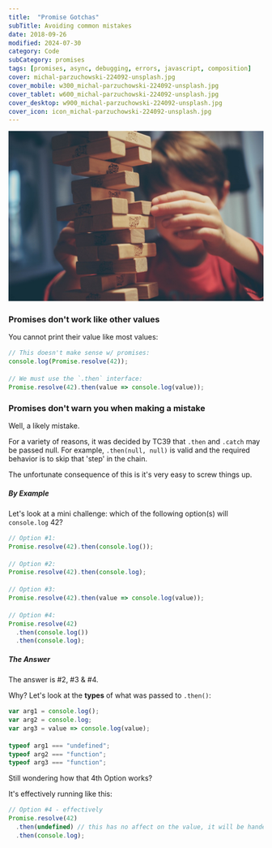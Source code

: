 ```yaml
---
title:  "Promise Gotchas"
subTitle: Avoiding common mistakes
date: 2018-09-26
modified: 2024-07-30
category: Code
subCategory: promises
tags: [promises, async, debugging, errors, javascript, composition]
cover: michal-parzuchowski-224092-unsplash.jpg
cover_mobile: w300_michal-parzuchowski-224092-unsplash.jpg
cover_tablet: w600_michal-parzuchowski-224092-unsplash.jpg
cover_desktop: w900_michal-parzuchowski-224092-unsplash.jpg
cover_icon: icon_michal-parzuchowski-224092-unsplash.jpg
---
```


![credit: michal-parzuchowski-224092-unsplash.jpg](michal-parzuchowski-224092-unsplash.jpg)

### Promises don't work like other values

You cannot print their value like most values:

```js
// This doesn't make sense w/ promises:
console.log(Promise.resolve(42));

// We must use the `.then` interface:
Promise.resolve(42).then(value => console.log(value));
```

### Promises don't warn you when making a mistake

Well, a likely mistake.

For a variety of reasons, it was decided by TC39 that `.then` and `.catch` may be passed null. For example, `.then(null, null)` is valid and the required behavior is to skip that 'step' in the chain.

The unfortunate consequence of this is it's very easy to screw things up.

##### By Example

Let's look at a mini challenge: which of the following option(s) will `console.log` 42?

```js
// Option #1:
Promise.resolve(42).then(console.log());

// Option #2:
Promise.resolve(42).then(console.log);

// Option #3:
Promise.resolve(42).then(value => console.log(value));

// Option #4:
Promise.resolve(42)
  .then(console.log())
  .then(console.log);
```

##### The Answer

The answer is #2, #3 & #4.

Why? Let's look at the **types** of what was passed to `.then()`:

```js
var arg1 = console.log();
var arg2 = console.log;
var arg3 = value => console.log(value);

typeof arg1 === "undefined";
typeof arg2 === "function";
typeof arg3 === "function";
```

Still wondering how that 4th Option works?

It's effectively running like this:

```js
// Option #4 - effectively
Promise.resolve(42)
  .then(undefined) // this has no affect on the value, it will be handed to following `.then(fn)`
  .then(console.log);
```
